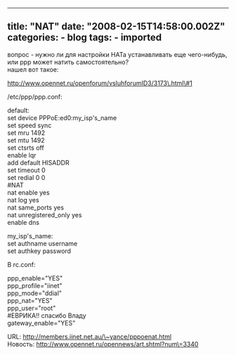 
---
title: "NAT"
date: "2008-02-15T14:58:00.002Z"
categories:
    - blog
tags:
    - imported
---

вопрос \- нужно ли для настройки НАТа устанавливать еще чего\-нибудь, или ppp может натить самостоятельно?  
нашел вот такое:  
  
http://www.opennet.ru/openforum/vsluhforumID3/3173\.html\#1  
  
/etc/ppp/ppp.conf:  
  
default:  
set device PPPoE:ed0:my\_isp's\_name  
set speed sync  
set mru 1492  
set mtu 1492  
set ctsrts off  
enable lqr  
add default HISADDR  
set timeout 0  
set redial 0 0  
\#NAT  
nat enable yes  
nat log yes  
nat same\_ports yes  
nat unregistered\_only yes  
enable dns  
  
my\_isp's\_name:  
set authname username  
set authkey password  
  
  
В rc.conf:  
  
ppp\_enable\="YES"  
ppp\_profile\="iinet"  
ppp\_mode\="ddial"  
ppp\_nat\="YES"  
ppp\_user\="root"  
\#ЕВРИКА!! спасибо Владу  
gateway\_enable\="YES"  
  
URL: http://members.iinet.net.au/\~yance/pppoenat.html  
Новость: http://www.opennet.ru/opennews/art.shtml?num\=3340
